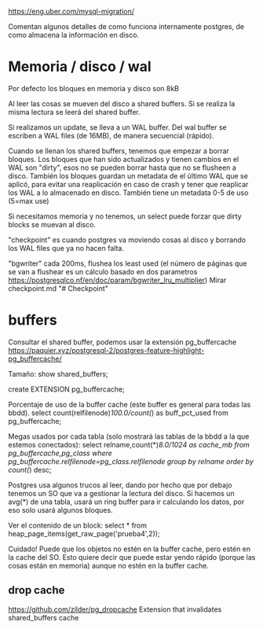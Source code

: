 https://eng.uber.com/mysql-migration/

Comentan algunos detalles de como funciona internamente postgres, de como almacena la información en disco.


# Memoria / disco / wal
Por defecto los bloques en memoria y disco son 8kB

Al leer las cosas se mueven del disco a shared buffers.
Si se realiza la misma lectura se leerá del shared buffer.

Si realizamos un update, se lleva a un WAL buffer.
Del wal buffer se escriben a WAL files (de 16MB), de manera secuencial (rápido).

Cuando se llenan los shared buffers, tenemos que empezar a borrar bloques.
Los bloques que han sido actualizados y tienen cambios en el WAL son "dirty", esos no se pueden borrar hasta que no se flusheen a disco.
También los bloques guardan un metadata de el último WAL que se aplicó, para evitar una reaplicación en caso de crash y tener que reaplicar los WAL a lo almacenado en disco.
También tiene un metadata 0-5 de uso (5=max use)

Si necesitamos memoria y no tenemos, un select puede forzar que dirty blocks se muevan al disco.

"checkpoint" es cuando postgres va moviendo cosas al disco y borrando los WAL files que ya no hacen falta.

"bgwriter" cada 200ms, flushea los least used (el número de páginas que se van a flushear es un cálculo basado en dos parametros https://postgresqlco.nf/en/doc/param/bgwriter_lru_multiplier)
Mirar checkpoint.md "# Checkpoint"


# buffers
Consultar el shared buffer, podemos usar la extensión pg_buffercache
https://paquier.xyz/postgresql-2/postgres-feature-highlight-pg_buffercache/

Tamaño:
show shared_buffers;

create EXTENSION pg_buffercache;

Porcentaje de uso de la buffer cache (este buffer es general para todas las bbdd).
select count(relfilenode)*100.0/count(*) as buff_pct_used from pg_buffercache;

Megas usados por cada tabla (solo mostrará las tablas de la bbdd a la que estemos conectados):
select relname,count(*)*8.0/1024 as cache_mb from pg_buffercache,pg_class where pg_buffercache.relfilenode=pg_class.relfilenode group by relname order by count(*) desc;


Postgres usa algunos trucos al leer, dando por hecho que por debajo tenemos un SO que va a gestionar la lectura del disco.
Si hacemos un avg(*) de una tabla, usará un ring buffer para ir calculando los datos, por eso solo usará algunos bloques.

Ver el contenido de un block:
select * from heap_page_items(get_raw_page('prueba4',2));


Cuidado! Puede que los objetos no estén en la buffer cache, pero estén en la cache del SO.
Esto quiere decir que puede estar yendo rápido (porque las cosas están en memoria) aunque no estén en la buffer cache.


## drop cache
https://github.com/zilder/pg_dropcache
Extension that invalidates shared_buffers cache
